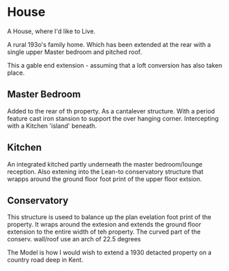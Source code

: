 # House

A House, where I'd like to Live.

A rural 193o's family home. Which has been extended at the rear with a single upper Master bedroom
and pitched roof. 


This a gable end extension - assuming that a loft conversion has also taken place.

## Master Bedroom
Added to the rear of th property. As a cantalever structure. With a period feature cast iron stansion
to support the over hanging corner. Intercepting with a Kitchen 'island' beneath. 

## Kitchen
An integrated kitched partly underneath the master bedroom/lounge reception. Also extening into the 
Lean-to conservatory structure that wrapps around the ground floor foot print of the upper floor extsion.

## Conservatory
This structure is useed to balance up the plan evelation foot print of the property. It wraps
around the extesion and extends the ground floor extension to the entire width of teh property.
The curved part of the conserv. wall/roof use an arch of 22.5 degrees

The Model is how I would wish to extend a 1930 detacted property on a country road deep in Kent.
